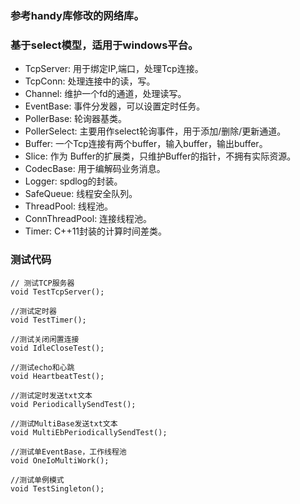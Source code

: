 ### 参考handy库修改的网络库。
### 基于select模型，适用于windows平台。
* TcpServer: 用于绑定IP,端口，处理Tcp连接。 
* TcpConn: 处理连接中的读，写。
* Channel: 维护一个fd的通道，处理读写。
* EventBase: 事件分发器，可以设置定时任务。
* PollerBase: 轮询器基类。
* PollerSelect: 主要用作select轮询事件，用于添加/删除/更新通道。
* Buffer: 一个Tcp连接有两个buffer，输入buffer，输出buffer。
* Slice: 作为 Buffer的扩展类，只维护Buffer的指针，不拥有实际资源。
* CodecBase: 用于编解码业务消息。
* Logger: spdlog的封装。
* SafeQueue: 线程安全队列。
* ThreadPool: 线程池。
* ConnThreadPool: 连接线程池。
* Timer: C++11封装的计算时间差类。

### 测试代码
```
// 测试TCP服务器
void TestTcpServer();

//测试定时器
void TestTimer();

//测试关闭闲置连接
void IdleCloseTest();

//测试echo和心跳
void HeartbeatTest();

//测试定时发送txt文本
void PeriodicallySendTest();

//测试MultiBase发送txt文本
void MultiEbPeriodicallySendTest();

//测试单EventBase，工作线程池
void OneIoMultiWork();

//测试单例模式
void TestSingleton();
```

